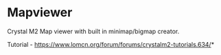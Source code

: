 # Mapviewer
Crystal M2 Map viewer with built in minimap/bigmap creator.

Tutorial - https://www.lomcn.org/forum/forums/crystalm2-tutorials.634/*
